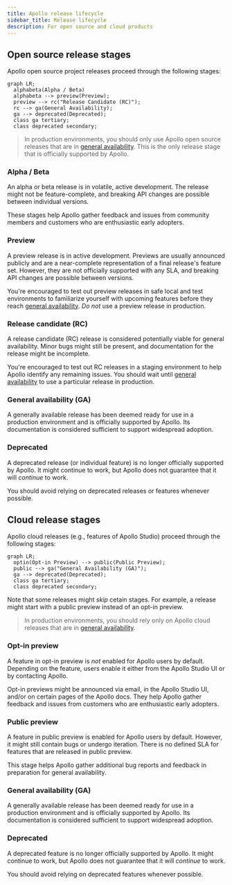 ```yaml
---
title: Apollo release lifecycle
sidebar_title: Release lifecycle
description: For open source and cloud products
---
```


## Open source release stages

Apollo open source project releases proceed through the following stages:

```mermaid
graph LR;
  alphabeta(Alpha / Beta)
  alphabeta --> preview(Preview);
  preview --> rc("Release Candidate (RC)");
  rc --> ga(General Availability);
  ga --> deprecated(Deprecated);
  class ga tertiary;
  class deprecated secondary;
```

> In production environments, you should only use Apollo open source releases that are in [general availability](#general-availability-ga). This is the only release stage that is officially supported by Apollo.

### Alpha / Beta

An alpha or beta release is in volatile, active development. The release might not be feature-complete, and breaking API changes are possible between individual versions.

These stages help Apollo gather feedback and issues from community members and customers who are enthusiastic early adopters.

### Preview

A preview release is in active development. Previews are usually announced publicly and are a near-complete representation of a final release's feature set. However, they are not officially supported with any SLA, and breaking API changes are possible between versions.

You're encouraged to test out preview releases in safe local and test environments to familiarize yourself with upcoming features before they reach [general availability](#general-availability-ga). _Do not_ use a preview release in production.

### Release candidate (RC)

A release candidate (RC) release is considered potentially viable for general availability. Minor bugs might still be present, and documentation for the release might be incomplete.

You're encouraged to test out RC releases in a staging environment to help Apollo identify any remaining issues. You should wait until [general availability](#general-availability-ga) to use a particular release in production.

### General availability (GA)

A generally available release has been deemed ready for use in a production environment and is officially supported by Apollo. Its documentation is considered sufficient to support widespread adoption.

### Deprecated

A deprecated release (or individual feature) is no longer officially supported by Apollo. It might continue to work, but Apollo does not guarantee that it will _continue_ to work.

You should avoid relying on deprecated releases or features whenever possible.

## Cloud release stages

Apollo cloud releases (e.g., features of Apollo Studio) proceed through the following stages:

```mermaid
graph LR;
  optin(Opt-in Preview) --> public(Public Preview);
  public --> ga("General Availability (GA)");
  ga --> deprecated(Deprecated);
  class ga tertiary;
  class deprecated secondary;
```

Note that some releases might _skip_ cetain stages. For example, a release might start with a public preview instead of an opt-in preview.

> In production environments, you should rely only on Apollo cloud releases that are in [general availability](#general-availability-ga-1).

### Opt-in preview

A feature in opt-in preview is _not_ enabled for Apollo users by default. Depending on the feature, users enable it either from the Apollo Studio UI or by contacting Apollo.

Opt-in previews might be announced via email, in the Apollo Studio UI, and/or on certain pages of the Apollo docs. They help Apollo gather feedback and issues from customers who are enthusiastic early adopters.

### Public preview

A feature in public preview is enabled for Apollo users by default. However, it might still contain bugs or undergo iteration. There is no defined SLA for features that are released in public preview.

This stage helps Apollo gather additional bug reports and feedback in preparation for general availability.

### General availability (GA)

A generally available release has been deemed ready for use in a production environment and is officially supported by Apollo. Its documentation is considered sufficient to support widespread adoption.

### Deprecated

A deprecated feature is no longer officially supported by Apollo. It might continue to work, but Apollo does not guarantee that it will _continue_ to work.

You should avoid relying on deprecated features whenever possible.
